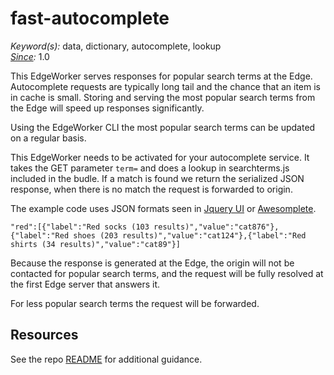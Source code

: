 # fast-autocomplete

*Keyword(s):* data, dictionary, autocomplete, lookup<br>
*[Since](https://learn.akamai.com/en-us/webhelp/edgeworkers/edgeworkers-user-guide/GUID-14077BCA-0D9F-422C-8273-2F3E37339D5B.html):* 1.0

This EdgeWorker serves responses for popular search terms at the Edge. Autocomplete requests are typically long tail and the chance that an item is in cache is small. Storing and serving the most popular search terms from the Edge will speed up responses significantly.

Using the EdgeWorker CLI the most popular search terms can be updated on a regular basis.

This EdgeWorker needs to be activated for your autocomplete service.  It takes the GET parameter `term=` and does a lookup in searchterms.js included in the budle. If a match is found we return the serialized JSON response, when there is no match the request is forwarded to origin.

The example code uses JSON formats seen in [Jquery UI](https://jqueryui.com/autocomplete/) or [Awesomplete](https://leaverou.github.io/awesomplete/).

`"red":[{"label":"Red socks (103 results)","value":"cat876"},{"label":"Red shoes (203 results)","value":"cat124"},{"label":"Red shirts (34 results)","value":"cat89"}]`

Because the response is generated at the Edge, the origin will not be
contacted for popular search terms, and the request will be fully resolved at the first Edge
server that answers it.

For less popular search terms the request will be forwarded.


## Resources
See the repo [README](https://github.com/akamai/edgeworkers-examples#Resources) for additional guidance.
